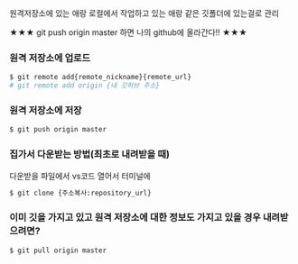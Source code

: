 원격저장소에 있는 애랑 로컬에서 작업하고 있는 애랑 같은 깃폴더에 있는걸로 관리


★★★ git push origin master 하면 나의 github에 올라간다!! ★★★

### 원격 저장소에 업로드
```bash
$ git remote add{remote_nickname}{remote_url}
# git remote add origin {내 깃허브 주소}
```

### 원격 저장소에 저장
```bash
$ git push origin master
```

### 집가서 다운받는 방법(최초로 내려받을 때)
다운받을 파일에서 vs코드 열어서 터미널에
```bash
$ git clone {주소복사:repository_url}
```

### 이미 깃을 가지고 있고 원격 저장소에 대한 정보도 가지고 있을 경우 내려받으려면?
```bash
$ git pull origin master
```